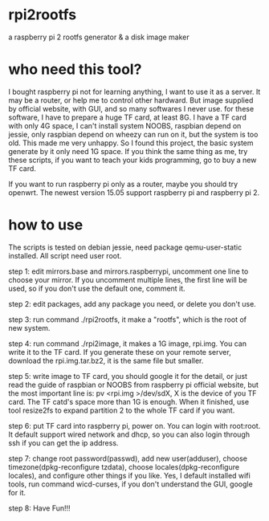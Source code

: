 # rpi2rootfs
a raspberry pi 2 rootfs generator &amp; a disk image maker

# who need this tool?
I bought raspberry pi not for learning anything, I want to use it as a server. It 
may be a router, or help me to control other hardward. But image supplied by official website,
with GUI, and so many softwares I never use. for these software, I have to prepare a huge TF card,
at least 8G. I have a TF card with only 4G space, I can't install system NOOBS, raspbian depend on 
jessie, only raspbian depend on wheezy can run on it, but the system is too old. This made me very unhappy.
So I found this project, the basic system generate by it only need 1G space. If you think the same thing as me,
try these scripts, if you want to teach your kids programming, go to buy a new TF card.

If you want to run raspberry pi only as a router, maybe you should try openwrt. The newest version 15.05
support raspberry pi and raspberry pi 2.

# how to use

The scripts is tested on debian jessie, need package qemu-user-static installed. All script need user root.

step 1: edit mirrors.base and mirrors.raspberrypi, uncomment one line to choose your mirror. If you uncomment multiple lines, the first line will be used, so if you don't use the default one, comment it.

step 2: edit packages, add any package you need, or delete you don't use.

step 3: run command ./rpi2rootfs, it make a "rootfs", which is the root of new system.

step 4: run command ./rpi2image, it makes a 1G image, rpi.img. You can write it to the TF card. If you generate these on your remote server, download the rpi.img.tar.bz2, it is the same file but smaller.

step 5: write image to TF card, you should google it for the detail, or just read the guide of raspbian or NOOBS from raspberry pi official website, but the most important line is: pv &lt;rpi.img &gt;/dev/sdX, X is the device of you TF card. The TF catd's space more than 1G is enough. When it finished, use tool resize2fs to expand partition 2 to the whole TF card if you want. 

step 6: put TF card into raspberry pi, power on. You can login with root:root. It default support wired network and dhcp, so you can also login through ssh if you can get the ip address.

step 7: change root password(passwd), add new user(adduser), choose timezone(dpkg-reconfigure tzdata), choose locales(dpkg-reconfigure locales), and configure other things if you like. Yes, I default installed wifi tools, run command wicd-curses, if you don't understand the GUI, google for it.

step 8: Have Fun!!!
